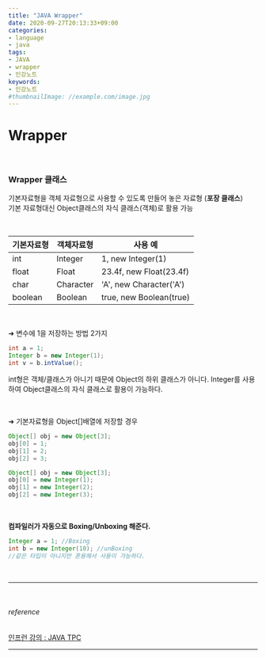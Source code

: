 ```yaml
---
title: "JAVA Wrapper"
date: 2020-09-27T20:13:33+09:00
categories:
- language
- java
tags:
- JAVA
- wrapper
- 인강노트
keywords:
- 인강노트
#thumbnailImage: //example.com/image.jpg
---
```


<!--more-->
# Wrapper 

&nbsp;


###  Wrapper 클래스
기본자료형을 객체 자료형으로 사용할 수 있도록 만들어 놓은 자료형 (**포장 클래스**)   
기본 자료형대신 Object클래스의 자식 클래스(객체)로 활용 가능

&nbsp;

|  기본자료형 |  객체자료형 | 사용 예  |
|---|---|---|
|  int | Integer   | 1, new Integer(1)   |
| float  |  Float | 23.4f, new Float(23.4f)  |
| char  | Character  | 'A', new Character('A')  |
|  boolean | Boolean   | true, new Boolean(true)   |


&nbsp;

&#10140; 변수에 1을 저장하는 방법 2가지
```java
int a = 1;
Integer b = new Integer(1);
int v = b.intValue();
```
int형은 객체/클래스가 아니기 때문에 Object의 하위 클래스가 아니다. Integer를 사용하여 Object클래스의 자식 클래스로 활용이 가능하다.

&nbsp;

&#10140; 기본자료형을 Object[]배열에 저장할 경우
```java
Object[] obj = new Object[3];
obj[0] = 1;
obj[1] = 2;
obj[2] = 3;

Object[] obj = new Object[3];
obj[0] = new Integer(1);
obj[1] = new Integer(2);
obj[2] = new Integer(3);
```

&nbsp;

**컴파일러가 자동으로 Boxing/Unboxing 해준다.**
```java
Integer a = 1; //Boxing
int b = new Integer(10); //unBoxing
//같은 타입이 아니지만 혼용해서 사용이 가능하다.
```

&nbsp;


-----

&nbsp;

###### reference
[인프런 강의 : JAVA TPC](https://www.inflearn.com/course/%EC%9E%90%EB%B0%94-%EC%9E%85%EB%AC%B8-%ED%94%84%EB%A1%9C%EA%B7%B8%EB%9E%98%EB%B0%8D/dashboard)


-----